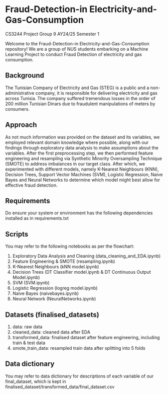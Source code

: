 # Fraud-Detection-in Electricity-and-Gas-Consumption
CS3244 Project Group 9 AY24/25 Semester 1

Welcome to the Fraud-Detection-in Electricity-and-Gas-Consumption repository! We are a group of NUS students embarking on a Machine Learning Project to conduct Fraud Detection of electricity and gas consumption.

## Background
The Tunisian Company of Electricity and Gas (STEG) is a public and a non-administrative company, it is responsible for delivering electricity and gas across Tunisia. The company suffered tremendous losses in the order of 200 million Tunisian Dinars due to fraudulent manipulations of meters by consumers.

## Approach
As not much information was provided on the dataset and its variables, we employed relevant domain knowledge where possible, along with our findings through exploratory data analysis to make assumptions about the variables. After the first preprocessing step, we then performed feature engineering and resampling via Synthetic Minority Oversampling Technique (SMOTE) to address imbalances in our target class. After which, we experimented with different models, namely K-Nearest Neighbours (KNN), Decision Trees, Support Vector Machines (SVM), Logistic Regression, Naive Bayes and Neural Networks to determine which model might best allow for effective fraud detection. 

## Requirements
Do ensure your system or environment has the following dependencies installed as in requirements.txt

## Scripts
You may refer to the following notebooks as per the flowchart:
1. Exploratory Data Analysis and Cleaning (data_cleaning_and_EDA.ipynb)
2. Feature Engineering & SMOTE (resampling.ipynb)
3. K-Nearest Neighbours (kNN model.ipynb)
4. Decision Trees (DT Classifier model.ipynb & DT Continuous Output Model.ipynb)
5. SVM (SVM.ipynb)
6. Logistic Regression (logreg model.ipynb)
7. Naive Bayes (naivebayes.ipynb)
8. Neural Network (NeuralNetworks.ipynb)

## Datasets (finalised_datasets)
1. data: raw data
2. cleaned_data: cleaned data after EDA
3. transformed_data: finalised dataset after feature engineering, including train & test data
4. smote_train_data: resampled train data after splitting into 5 folds

## Data dictionary
You may refer to data dictionary for descriptions of each variable of our final_dataset, which is kept in finalised_dataset/transformed_data/final_dataset.csv